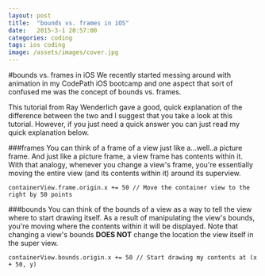 ```yaml
---
layout: post
title:  "bounds vs. frames in iOS"
date:   2015-3-1 20:57:00
categories: coding
tags: ios coding
image: /assets/images/cover.jpg
---
```

#bounds vs. frames in iOS
We recently started messing around with animation in my CodePath iOS bootcamp and one aspect that sort of confused me was the concept of bounds vs. frames.

This tutorial from Ray Wenderlich gave a good, quick explanation of the difference between the two and I suggest that you take a look at this tutorial. However, if you just need a quick answer you can just read my quick explanation below.

###frames
You can think of a frame of a view just like a...well..a picture frame. And just like a picture frame, a view frame has contents within it. With that analogy, whenever you change a view's frame, you're essentially moving the entire view (and its contents within it) around its superview.

```
containerView.frame.origin.x += 50 // Move the container view to the right by 50 points
```

###bounds
You can think of the bounds of a view as a way to tell the view where to start drawing itself. As a result of manipulating the view's bounds, you're moving where the contents within it will be displayed. Note that changing a view's bounds **DOES NOT** change the location the view itself in the super view.


```
containerView.bounds.origin.x += 50 // Start drawing my contents at (x + 50, y)
```
